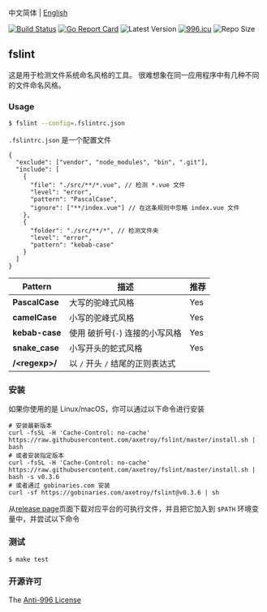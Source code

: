 中文简体 | [English](README.md)

[![Build Status](https://github.com/axetroy/fslint/workflows/ci/badge.svg)](https://github.com/axetroy/fslint/actions)
[![Go Report Card](https://goreportcard.com/badge/github.com/axetroy/fslint)](https://goreportcard.com/report/github.com/axetroy/fslint)
![Latest Version](https://img.shields.io/github/v/release/axetroy/fslint.svg)
[![996.icu](https://img.shields.io/badge/link-996.icu-red.svg)](https://996.icu)
![Repo Size](https://img.shields.io/github/repo-size/axetroy/fslint.svg)

## fslint

这是用于检测文件系统命名风格的工具。 很难想象在同一应用程序中有几种不同的文件命名风格。

### Usage

```bash
$ fslint --config=.fslintrc.json
```

`.fslintrc.json` 是一个配置文件

```jsonc
{
  "exclude": ["vendor", "node_modules", "bin", ".git"],
  "include": [
    {
      "file": "./src/**/*.vue", // 检测 *.vue 文件
      "level": "error",
      "pattern": "PascalCase",
      "ignore": ["**/index.vue"] // 在这条规则中忽略 index.vue 文件
    },
    {
      "folder": "./src/**/*", // 检测文件夹
      "level": "error",
      "pattern": "kebab-case"
    }
  ]
}
```

| Pattern          | 描述                             | 推荐 |
| ---------------- | -------------------------------- | ---- |
| **PascalCase**   | 大写的驼峰式风格                 | Yes  |
| **camelCase**    | 小写的驼峰式风格                 | Yes  |
| **kebab-case**   | 使用 破折号(`-`) 连接的小写风格  | Yes  |
| **snake_case**   | 小写开头的蛇式风格               | Yes  |
| **/\<regexp\>/** | 以 `/` 开头 `/` 结尾的正则表达式 |      |

### 安装

如果你使用的是 Linux/macOS，你可以通过以下命令进行安装

```shell
# 安装最新版本
curl -fsSL -H 'Cache-Control: no-cache' https://raw.githubusercontent.com/axetroy/fslint/master/install.sh | bash
# 或者安装指定版本
curl -fsSL -H 'Cache-Control: no-cache' https://raw.githubusercontent.com/axetroy/fslint/master/install.sh | bash -s v0.3.6
# 或者通过 gobinaries.com 安装
curl -sf https://gobinaries.com/axetroy/fslint@v0.3.6 | sh
```

从[release page](https://github.com/axetroy/fslint/releases)页面下载对应平台的可执行文件，并且把它加入到 `$PATH` 环境变量中，并尝试以下命令

### 测试

```bash
$ make test
```

### 开源许可

The [Anti-996 License](LICENSE_zh-CN)
